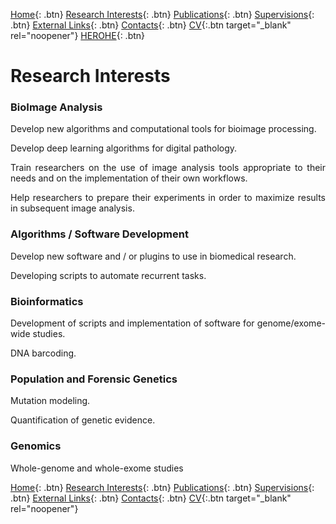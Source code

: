 [Home](https://econdesousa.github.io){: .btn}
[Research Interests](https://econdesousa.github.io/ResearchInterests){: .btn}
[Publications](https://econdesousa.github.io/Publications){: .btn}
[Supervisions](https://econdesousa.github.io/Supervision){: .btn}
[External Links](https://econdesousa.github.io/Links){: .btn}
[Contacts](https://econdesousa.github.io/Contacts){: .btn}
[CV](assets/CurriculumVitaeECS.pdf){:.btn target="_blank" rel="noopener"}
[HEROHE](https://econdesousa.github.io/HEROHE){: .btn}


# Research Interests

### BioImage Analysis

<p align="justify">Develop new algorithms and computational tools for bioimage processing.</p>

<p align="justify">Develop deep learning algorithms for digital pathology.</p>

<p align="justify">Train researchers on the use of image analysis tools appropriate to their needs and on the implementation of their own workflows.</p>

<p align="justify">Help researchers to prepare their experiments in order to maximize results in subsequent image analysis.</p>


### Algorithms / Software Development

<p align="justify">Develop new software and / or plugins to use in biomedical research.</p>

<p align="justify">Developing scripts to automate recurrent tasks.</p>


### Bioinformatics

<p align="justify">Development of scripts and implementation of software for genome/exome-wide studies.</p>

<p align="justify">DNA barcoding.</p>


### Population and Forensic Genetics

<p align="justify">Mutation modeling.</p>

<p align="justify">Quantification of genetic evidence.</p>


### Genomics

<p align="justify">Whole-genome  and whole-exome studies</p>



[Home](https://econdesousa.github.io){: .btn}
[Research Interests](https://econdesousa.github.io/ResearchInterests){: .btn}
[Publications](https://econdesousa.github.io/Publications){: .btn}
[Supervisions](https://econdesousa.github.io/Supervision){: .btn}
[External Links](https://econdesousa.github.io/Links){: .btn}
[Contacts](https://econdesousa.github.io/Contacts){: .btn}
[CV](assets/CurriculumVitaeECS.pdf){:.btn target="_blank" rel="noopener"}


<!-- Global site tag (gtag.js) - Google Analytics -->
<script async src="https://www.googletagmanager.com/gtag/js?id=G-3JWYKYVYDZ"></script>
<script>
  window.dataLayer = window.dataLayer || [];
  function gtag(){dataLayer.push(arguments);}
  gtag('js', new Date());

  gtag('config', 'G-3JWYKYVYDZ');
</script>